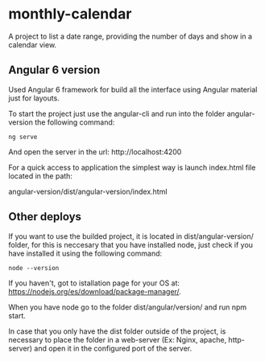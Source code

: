 # monthly-calendar
A project to list a date range, providing the number of days and show in a calendar view.

## Angular 6 version
Used Angular 6 framework for build all the interface using Angular material just for layouts.

To start the project just use the angular-cli and run into the folder angular-version the following command:

```
ng serve
```

And open the server in the url: http://localhost:4200

For a quick access to application the simplest way is launch index.html file located in the path: 

angular-version/dist/angular-version/index.html

## Other deploys

 If you want to use the builded project, it is located in dist/angular-version/ folder, for this is neccesary that you have installed node, just check if you have installed it using the following command:

 ```
 node --version
 ```

 If you haven't, got to istallation page for your OS at: https://nodejs.org/es/download/package-manager/.

 When you have node go to the folder dist/angular/version/ and run npm start.

In case that you only have the dist folder outside of the project, is necessary to place the folder in a web-server (Ex: Nginx, apache, http-server) and open it in the configured port of the server.